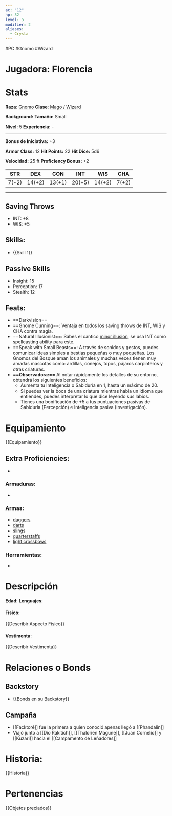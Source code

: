 ```yaml
---
ac: "12"
hp: 32
level: 5
modifier: 2
aliases:
  - Crysta
---
```

#PC #Gnomo #Wizard
# Jugadora: Florencia
# Stats
**Raza**: [Gnomo](https://5e.tools/races.html#gnome%20(forest)_phb)
**Clase**: [Mago / Wizard](https://5e.tools/classes.html#wizard_phb)

**Background:** 
**Tamaño:** Small

**Nivel:** 5
**Experiencia:** -
***
**Bonus de Iniciativa:** +3

**Armor Class:** 12
**Hit Points:** 22
**Hit Dice:** 5d6

**Velocidad:** 25 ft
**Proficiency Bonus:** +2

|  STR  |  DEX   |  CON   |  INT   |  WIS   |  CHA  |
| :---: | :----: | :----: | :----: | :----: | :---: |
| 7(-2) | 14(+2) | 13(+1) | 20(+5) | 14(+2) | 7(+2) |
***
## Saving Throws
- INT: +8
- WIS: +5
## **Skills**:
- {{Skill 1}}
## Passive Skills
- Insight: 15 
- Perception: 17
- Stealth: 12
## Feats:
- ==Darkvision==
- ==Gnome Cunning==: Ventaja en todos los saving throws de INT, WIS y CHA contra magia.
- ==Natural Illusionist==: Sabes el cantico [minor illusion](https://5e.tools/spells.html#minor%20illusion_phb), se usa INT como spellcasting ability para este.
- ==Speak with Small Beasts==: A través de sonidos y gestos, puedes comunicar ideas simples a bestias pequeñas o muy pequeñas. Los Gnomos del Bosque aman los animales y muchas veces tienen muy amadas mascotas como: ardillas, conejos, topos, pájaros carpinteros y otras criaturas.
- **==Observadora:==** Al notar rápidamente los detalles de su entorno, obtendrá los siguientes beneficios:
	- Aumenta tu Inteligencia o Sabiduría en 1, hasta un máximo de 20.
	- Si puedes ver la boca de una criatura mientras habla un idioma que entiendes, puedes interpretar lo que dice leyendo sus labios.
	- Tienes una bonificación de +5 a tus puntuaciones pasivas de Sabiduría (Percepción) e Inteligencia pasiva (Investigación).
# Equipamiento
{{Equipamiento}}
## Extra Proficiencies:
- 
### Armaduras:
- 
### Armas:
- [daggers](https://5e.tools/items.html#dagger_phb)
- [darts](https://5e.tools/items.html#dart_phb)
- [slings](https://5e.tools/items.html#sling_phb)
- [quarterstaffs](https://5e.tools/items.html#quarterstaff_phb)
- [light crossbows](https://5e.tools/items.html#light%20crossbow_phb)
### Herramientas:
- 
# Descripción
**Edad**:
**Lenguajes**:
#### Físico:
{{Describir Aspecto Físico}}
#### Vestimenta: 
{{Describir Vestimenta}}
# Relaciones o Bonds
## Backstory
- {{Bonds en su Backstory}}
## Campaña
- [[Facktoré]] fue la primera a quien conoció apenas llegó a [[Phandalin]]
- Viajó junto a [[Dio Rakitich]], [[Thalorien Magune]], [[Juan Cornelio]] y [[Kuzari]] hacia el [[Campamento de Leñadores]]
# Historia:
{{Historia}}
# Pertenencias
{{Objetos preciados}}
